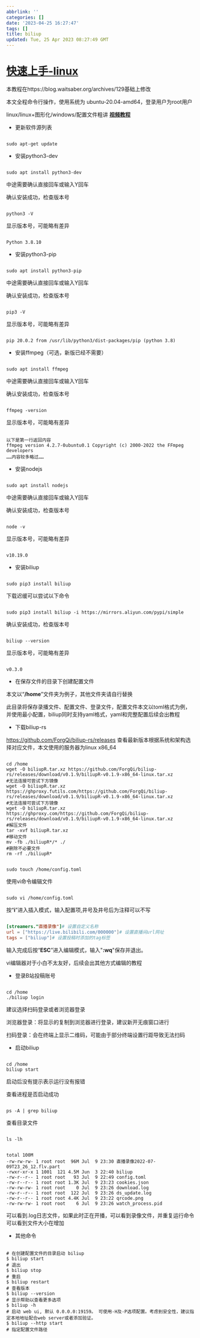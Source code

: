 ```yaml
---
abbrlink: ''
categories: []
date: '2023-04-25 16:27:47'
tags: []
title: biliup
updated: Tue, 25 Apr 2023 08:27:49 GMT
---
```

# [快速上手-linux](https://biliup.github.io/biliup/Guide-linux.html#快速上手-linux)

本教程在https://blog.waitsaber.org/archives/129基础上修改

本文全程命令行操作，使用系统为 ubuntu-20.04-amd64，登录用户为root用户

linux/linux+图形化/windows/配置文件粗讲 **[视频教程](https://www.bilibili.com/video/BV1jB4y1p7TK/)**

* 更新软件源列表

<pre><div class="buttons"></div></pre>

```shell
sudo apt-get update
```

* 安装python3-dev

<pre><div class="buttons"></div></pre>

```shell
sudo apt install python3-dev
```

中途需要确认直接回车或输入Y回车

确认安装成功，检查版本号

<pre><div class="buttons"></div></pre>

```shell
python3 -V
```

显示版本号，可能略有差异

<pre><div class="buttons"></div></pre>

```shell
Python 3.8.10
```

* 安装python3-pip

<pre><div class="buttons"></div></pre>

```shell
sudo apt install python3-pip
```

中途需要确认直接回车或输入Y回车

确认安装成功，检查版本号

<pre><div class="buttons"></div></pre>

```shell
pip3 -V
```

显示版本号，可能略有差异

<pre><div class="buttons"></div></pre>

```shell
pip 20.0.2 from /usr/lib/python3/dist-packages/pip (python 3.8)
```

* 安装ffmpeg（可选，新版已经不需要）

<pre><div class="buttons"></div></pre>

```shell
sudo apt install ffmpeg
```

中途需要确认直接回车或输入Y回车

确认安装成功，检查版本号

<pre><div class="buttons"></div></pre>

```shell
ffmpeg -version
```

显示版本号，可能略有差异

<pre><div class="buttons"></div></pre>

```shell
以下是第一行返回内容
ffmpeg version 4.2.7-0ubuntu0.1 Copyright (c) 2000-2022 the FFmpeg developers
……内容较多略过……
```

* 安装nodejs

<pre><div class="buttons"></div></pre>

```shell
sudo apt install nodejs
```

中途需要确认直接回车或输入Y回车

确认安装成功，检查版本号

<pre><div class="buttons"></div></pre>

```shell
node -v
```

显示版本号，可能略有差异

<pre><div class="buttons"></div></pre>

```shell
v10.19.0
```

* 安装biliup

<pre><div class="buttons"></div></pre>

```shell
sudo pip3 install biliup 
```

下载迟缓可以尝试以下命令

<pre><div class="buttons"></div></pre>

```shell
sudo pip3 install biliup -i https://mirrors.aliyun.com/pypi/simple
```

确认安装成功，检查版本号

<pre><div class="buttons"></div></pre>

```shell
biliup --version
```

显示版本号，可能略有差异

<pre><div class="buttons"></div></pre>

```shell
v0.3.0
```

* 在保存文件的目录下创建配置文件

本文以“**/home**”文件夹为例子，其他文件夹请自行替换

此目录将保存录播文件、配置文件、登录文件，配置文件本文以toml格式为例，并使用最小配置，biliup同时支持yaml格式，yaml和完整配置后续会出教程

* 下载biliup-rs

https://github.com/ForgQi/biliup-rs/releases 查看最新版本根据系统和架构选择对应文件，本文使用的服务器为linux x86\_64

<pre><div class="buttons"></div></pre>

```shell
cd /home
wget -O biliupR.tar.xz https://github.com/ForgQi/biliup-rs/releases/download/v0.1.9/biliupR-v0.1.9-x86_64-linux.tar.xz
#无法连接可尝试下方镜像
wget -O biliupR.tar.xz https://ghproxy.futils.com/https://github.com/ForgQi/biliup-rs/releases/download/v0.1.9/biliupR-v0.1.9-x86_64-linux.tar.xz
#无法连接可尝试下方镜像
wget -O biliupR.tar.xz https://ghproxy.com/https://github.com/ForgQi/biliup-rs/releases/download/v0.1.9/biliupR-v0.1.9-x86_64-linux.tar.xz
#解压文件
tar -xvf biliupR.tar.xz
#移动文件
mv -fb ./biliupR*/* ./
#删除不必要文件
rm -rf ./biliupR*
```

<pre><div class="buttons"></div></pre>

```shell
sudo touch /home/config.toml
```

使用vi命令编辑文件

<pre><div class="buttons"></div></pre>

```shell
sudo vi /home/config.toml
```

按“**i**”进入插入模式，输入配置项,井号及井号后为注释可以不写

<pre><div class="buttons"></div></pre>

```toml
[streamers."直播录像"]# 设置自定义名称
url = ["https://live.bilibili.com/000000"]# 设置直播间url网址
tags = ["biliup"]# 设置投稿时添加的tag标签
```

输入完成后按“**ESC**”进入编辑模式，输入"**:wq**"保存并退出。

vi编辑器对于小白不太友好，后续会出其他方式编辑的教程

* 登录B站投稿账号

<pre><div class="buttons"></div></pre>

```shell
cd /home
./biliup login
```

建议选择扫码登录或者浏览器登录

浏览器登录：将显示的复制到浏览器进行登录，建议新开无痕窗口进行

扫码登录：会在终端上显示二维码，可能由于部分终端设置行距导致无法扫码

* 启动biliup

<pre><div class="buttons"></div></pre>

```shell
cd /home
biliup start
```

启动后没有提示表示运行没有报错

查看进程是否启动成功

<pre><div class="buttons"></div></pre>

```shell
ps -A | grep biliup
```

查看目录文件

<pre><div class="buttons"></div></pre>

```shell
ls -lh
```

<pre><div class="buttons"></div></pre>

```shell
total 100M
-rw-rw-rw- 1 root root  96M Jul  9 23:30 直播录像2022-07-09T23_26_12.flv.part
-rwxr-xr-x 1 1001  121 4.5M Jun  3 22:40 biliup
-rw-r--r-- 1 root root   93 Jul  9 22:49 config.toml
-rw-r--r-- 1 root root 1.3K Jul  9 23:23 cookies.json
-rw-rw-rw- 1 root root    0 Jul  9 23:26 download.log
-rw-r--r-- 1 root root  122 Jul  9 23:26 ds_update.log
-rw-r--r-- 1 root root 4.4K Jul  9 23:22 qrcode.png
-rw-rw-rw- 1 root root    6 Jul  9 23:26 watch_process.pid
```

可以看到.log日志文件，如果此时正在开播，可以看到录像文件，并重复运行命令可以看到文件大小在增加

* 其他命令

<pre><div class="buttons"></div></pre>

```shell
# 在创建配置文件的目录启动 biliup
$ biliup start
# 退出
$ biliup stop
# 重启
$ biliup restart
# 查看版本
$ biliup --version
# 显示帮助以查看更多选项
$ biliup -h
# 启动 web ui, 默认 0.0.0.0:19159。 可使用-H及-P选项配置。考虑到安全性，建议指定本地地址配合web server或者添加验证。
$ biliup --http start
# 指定配置文件路径
```
